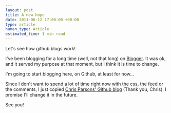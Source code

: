 ```yaml
---
layout: post
title: A new hope
date: 2011-06-12 17:00:00 +00:00
type: article
human_type: Article
estimated_time: 1 min read
---
```

Let's see how github blogs work!

I've been blogging for a long time (well, not that long) on [Blogger](http://plagelao.blogspot.com). It was ok, and it served my purpose at that moment, but I think it is time to change.

I'm going to start blogging here, on Github, at least for now...

Since I don't want to spend a lot of time right now with the css, the feed or the comments, I just copied [Chris Parsons' Github blog](https://github.com/chrismdp/chrismdp.github.com) (Thank you, Chris). I promise I'll change it in the future.

See you!
